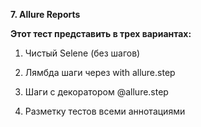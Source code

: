 <strong>7. Allure Reports</strong>



<b>Этот тест представить в трех вариантах:</b>

1. Чистый Selene (без шагов)

2. Лямбда шаги через with allure.step

3. Шаги с декоратором @allure.step

4. Разметку тестов всеми аннотациями
